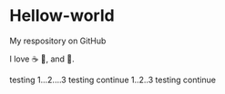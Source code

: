 # Hellow-world

My respository on GitHub

I love :coffee: :pizza:, and :dancer:.

testing 1...2....3
testing continue 1..2..3
testing continue

